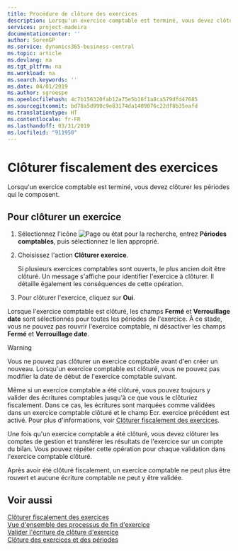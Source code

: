 ```yaml
---
title: Procédure de clôture des exercices
description: Lorsqu'un exercice comptable est terminé, vous devez clôturer les périodes qui le composent.
services: project-madeira
documentationcenter: ''
author: SorenGP
ms.service: dynamics365-business-central
ms.topic: article
ms.devlang: na
ms.tgt_pltfrm: na
ms.workload: na
ms.search.keywords: ''
ms.date: 04/01/2019
ms.author: sgroespe
ms.openlocfilehash: 4c7b156320fab12a75e5b16f1a8ca579dfd47685
ms.sourcegitcommit: bd78a5d990c9e83174da1409076c22df8b35eafd
ms.translationtype: HT
ms.contentlocale: fr-FR
ms.lasthandoff: 03/31/2019
ms.locfileid: "911950"
---
```

# <a name="close-years"></a>Clôturer fiscalement des exercices
Lorsqu'un exercice comptable est terminé, vous devez clôturer les périodes qui le composent.  

## <a name="to-close-a-year"></a>Pour clôturer un exercice  

1.  Sélectionnez l'icône ![Page ou état pour la recherche](../../media/ui-search/search_small.png "Page ou état pour la recherche"), entrez **Périodes comptables**, puis sélectionnez le lien approprié.  
2.  Choisissez l'action **Clôturer exercice**.  

    Si plusieurs exercices comptables sont ouverts, le plus ancien doit être clôturé. Un message s'affiche pour identifier l'exercice à clôturer. Il détaille également les conséquences de cette opération.  

3.  Pour clôturer l'exercice, cliquez sur **Oui**.  

Lorsque l'exercice comptable est clôturé, les champs **Fermé** et **Verrouillage date** sont sélectionnés pour toutes les périodes de l'exercice. À ce stade, vous ne pouvez pas rouvrir l'exercice comptable, ni désactiver les champs **Fermé** et **Verrouillage date**.  

> [!WARNING]  
> Vous ne pouvez pas clôturer un exercice comptable avant d'en créer un nouveau. Lorsqu'un exercice comptable est clôturé, vous ne pouvez pas modifier la date de début de l'exercice comptable suivant.  

Même si un exercice comptable a été clôturé, vous pouvez toujours y valider des écritures comptables jusqu'à ce que vous le clôturiez fiscalement. Dans ce cas, les écritures sont marquées comme validées dans un exercice comptable clôturé et le champ Ecr. exercice précédent est activé. Pour plus d'informations, voir [Clôturer fiscalement des exercices](how-to-fiscally-close-years.md).  

Une fois qu'un exercice comptable a été clôturé, vous devez clôturer les comptes de gestion et transférer les résultats de l'exercice sur un compte du bilan. Vous pouvez répéter cette opération pour chaque validation dans l'exercice comptable clôturé.  

Après avoir été clôturé fiscalement, un exercice comptable ne peut plus être rouvert et aucune écriture comptable ne peut y être validée.  

## <a name="see-also"></a>Voir aussi  
 [Clôturer fiscalement des exercices](how-to-fiscally-close-years.md)   
 [Vue d'ensemble des processus de fin d'exercice](year-end-processes-overview.md)   
 [Valider l'écriture de clôture d'exercice](how-to-post-the-year-end-closing-entry.md)   
 [Clôture des exercices et des périodes](../../year-close-years-periods.md)
